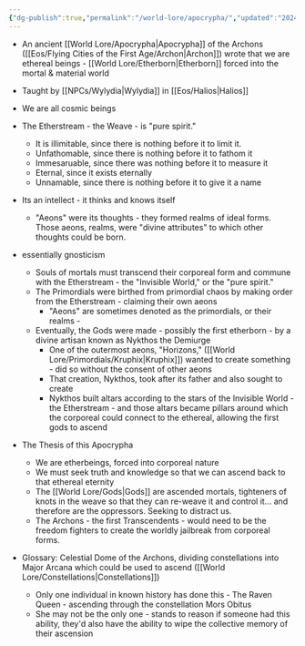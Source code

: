 ```yaml
---
{"dg-publish":true,"permalink":"/world-lore/apocrypha/","updated":"2024-12-23T11:52:40.749-06:00"}
---
```


- An ancient [[World Lore/Apocrypha\|Apocrypha]] of the Archons ([[Eos/Flying Cities of the First Age/Archon\|Archon]]) wrote that we are ethereal beings - [[World Lore/Etherborn\|Etherborn]] forced into the mortal & material world
- Taught by [[NPCs/Wylydia\|Wylydia]] in [[Eos/Halios\|Halios]]

- We are all cosmic beings
- The Etherstream - the Weave - is "pure spirit."
	- It is illimitable, since there is nothing before it to limit it. 
	- Unfathomable, since there is nothing before it to fathom it
	- Immesaruable, since there was nothing before it to measure it
	- Eternal, since it exists eternally
	- Unnamable, since there is nothing before it to give it a name
- Its an intellect - it thinks and knows itself
	- "Aeons" were its thoughts - they formed realms of ideal forms. Those aeons, realms, were "divine attributes" to which other thoughts could be born.
- essentially gnosticism 
	- Souls of mortals must transcend their corporeal form and commune with the Etherstream - the "Invisible World," or the "pure spirit."
	- The Primordials were birthed from primordial chaos by making order from the Etherstream - claiming their own aeons
		- "Aeons" are sometimes denoted as the primordials, or their realms -
	- Eventually, the Gods were made - possibly the first etherborn - by a divine artisan known as Nykthos the Demiurge
		- One of the outermost aeons, "Horizons," ([[World Lore/Primordials/Kruphix\|Kruphix]]) wanted to create something - did so without the consent of other aeons
		- That creation, Nykthos, took after its father and also sought to create
		- Nykthos built altars according to the stars of the Invisible World - the Etherstream - and those altars became pillars around which the corporeal could connect to the ethereal, allowing the first gods to ascend 
- The Thesis of this Apocrypha
	- We are etherbeings, forced into corporeal nature 
	- We must seek truth and knowledge so that we can ascend back to that ethereal eternity 
	- The [[World Lore/Gods\|Gods]] are ascended mortals, tighteners of knots in the weave so that they can re-weave it and control it... and therefore are the oppressors. Seeking to distract us. 
	- The Archons - the first Transcendents - would need to be the freedom fighters to create the worldly jailbreak from corporeal forms. 
- Glossary: Celestial Dome of the Archons, dividing constellations into Major Arcana which could be used to ascend ([[World Lore/Constellations\|Constellations]])
	- Only one individual in known history has done this - The Raven Queen - ascending through the constellation Mors Obitus
	- She may not be the only one - stands to reason if someone had this ability, they'd also have the ability to wipe the collective memory of their ascension 